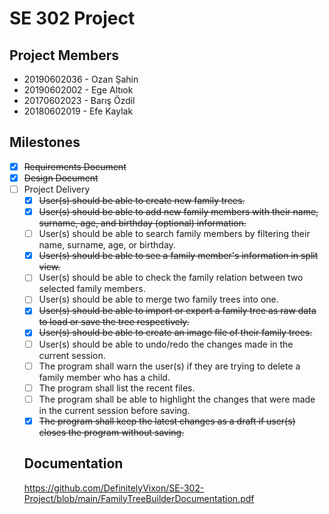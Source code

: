 # SE 302 Project
 
## Project Members
+ 20190602036 - Ozan Şahin
+ 20190602002 - Ege Altıok
+ 20170602023 - Barış Özdil
+ 20180602019 - Efe Kaylak

## Milestones
+ [X] ~~Requirements Document~~
+ [X] ~~Design Document~~
+ [ ] Project Delivery
  + [X] ~~User(s) should be able to create new family trees.~~
  + [X] ~~User(s) should be able to add new family members with their name,
  surname, age, and birthday (optional) information.~~
  + [ ] User(s) should be able to search family members by filtering their
  name, surname, age, or birthday.
  + [X] ~~User(s) should be able to see a family member's information in split
  view.~~
  + [ ] User(s) should be able to check the family relation between two
  selected family members.
  + [ ] User(s) should be able to merge two family trees into one.
  + [X] ~~User(s) should be able to import or export a family tree as raw data
  to load or save the tree respectively.~~
  + [X] ~~User(s) should be able to create an image file of their family trees.~~
  + [ ] User(s) should be able to undo/redo the changes made in the
  current session.
  + [ ] The program shall warn the user(s) if they are trying to delete a
  family member who has a child.
  + [ ] The program shall list the recent files.
  + [ ] The program shall be able to highlight the changes that were made
  in the current session before saving.
  + [X] ~~The program shall keep the latest changes as a draft if user(s) closes
  the program without saving.~~
  
  ## Documentation
  https://github.com/DefinitelyVixon/SE-302-Project/blob/main/FamilyTreeBuilderDocumentation.pdf
